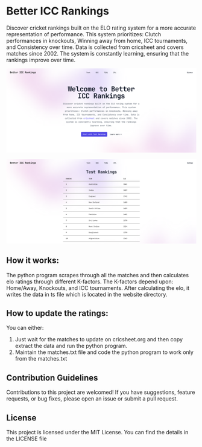 # Better ICC Rankings


Discover cricket rankings built on the ELO rating system for a more accurate representation of performance. This system prioritizes: Clutch performances in knockouts, Winning away from home, ICC tournaments, and Consistency over time. Data is collected from cricsheet and covers matches since 2002. The system is constantly learning, ensuring that the rankings improve over time.

![Main website page](screenshots/image.png)

![Test rankings](screenshots/image-1.png)


## How it works:

The python program scrapes through all the matches and then calculates elo ratings through different K-factors. The K-factors depend upon: Home/Away, Knockouts, and ICC tournaments. After calculating the elo, it writes the data in ts file which is located in the website directory.

## How to update the ratings:

You can either:

1) Just wait for the matches to update on cricsheet.org and then copy extract the data and run the python program.
2) Maintain the matches.txt file and code the python program to work only from the matches.txt

## Contribution Guidelines

Contributions to this project are welcomed! If you have suggestions, feature requests, or bug fixes, please open an issue or submit a pull request.

## License

This project is licensed under the MIT License. You can find the details in the LICENSE file